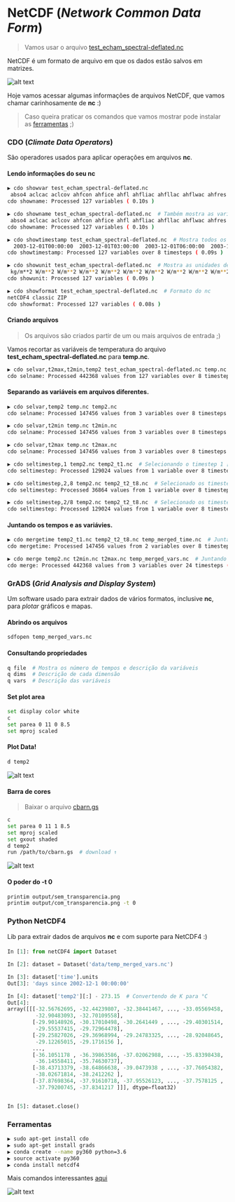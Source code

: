 # NetCDF (_Network Common Data Form_)

> Vamos usar o arquivo [test_echam_spectral-deflated.nc](https://www.unidata.ucar.edu/software/netcdf/examples/test_echam_spectral-deflated.nc)

NetCDF é um formato de arquivo em que os dados estão salvos em matrizes.

![alt text](img/image1-300x219.png "Data Cube")

Hoje vamos acessar algumas informações de arquivos NetCDF, que vamos chamar carinhosamente de **nc** :)
> Caso queira praticar os comandos que vamos mostrar pode instalar as [ferramentas](#ferramentas) ;)

### CDO (_Climate Data Operators_)

São operadores usados para aplicar operações em arquivos **nc**.

#### Lendo informações do seu nc

```bash
▶ cdo showvar test_echam_spectral-deflated.nc
 abso4 aclcac aclcov ahfcon ahfice ahfl ahfliac ahfllac ahflwac ahfres ahfs ahfsiac ahfslac ahfswac albedo albedo_nir albedo_nir_dif albedo_nir_dir albedo_vis albedo_vis_dif albedo_vis_dir alsobs alsoi alsol alsom alsow ameltdepth ameltfrac amlcorac ao3 apmeb apmegl aprc aprl aprs aps az0i az0l az0w barefrac dew2 drain evap evapiac evaplac evapwac fage friac geosp glac gld lsp q qres qvi relhum runoff sd seaice siced sicepdi sicepdw sicepres slm sn snacl snc sni snifrac snmel sofliac sofllac soflwac srad0 srad0d srad0u sradl srads sradsu sraf0 srafl srafs st svo t2max t2min temp2 thvsig topmax tpot trad0 tradl trads tradsu traf0 trafl trafs trfliac trfllac trflwac tropo tsi tsicepdi tslm1 tsurf tsw u10 ustr ustri ustrl ustrw v10 vdis vdisgw vstr vstri vstrl vstrw wimax wind10 wl ws wsmx xi xivi xl xlvi
cdo showname: Processed 127 variables ( 0.10s )

▶ cdo showname test_echam_spectral-deflated.nc  # Também mostra as variáveis do nc
 abso4 aclcac aclcov ahfcon ahfice ahfl ahfliac ahfllac ahflwac ahfres ahfs ahfsiac ahfslac ahfswac albedo albedo_nir albedo_nir_dif albedo_nir_dir albedo_vis albedo_vis_dif albedo_vis_dir alsobs alsoi alsol alsom alsow ameltdepth ameltfrac amlcorac ao3 apmeb apmegl aprc aprl aprs aps az0i az0l az0w barefrac dew2 drain evap evapiac evaplac evapwac fage friac geosp glac gld lsp q qres qvi relhum runoff sd seaice siced sicepdi sicepdw sicepres slm sn snacl snc sni snifrac snmel sofliac sofllac soflwac srad0 srad0d srad0u sradl srads sradsu sraf0 srafl srafs st svo t2max t2min temp2 thvsig topmax tpot trad0 tradl trads tradsu traf0 trafl trafs trfliac trfllac trflwac tropo tsi tsicepdi tslm1 tsurf tsw u10 ustr ustri ustrl ustrw v10 vdis vdisgw vstr vstri vstrl vstrw wimax wind10 wl ws wsmx xi xivi xl xlvi
cdo showname: Processed 127 variables ( 0.10s )

▶ cdo showtimestamp test_echam_spectral-deflated.nc  # Mostra todos os tempos do nc
  2003-12-01T00:00:00  2003-12-01T03:00:00  2003-12-01T06:00:00  2003-12-01T09:00:00  2003-12-01T12:00:00  2003-12-01T15:00:00  2003-12-01T18:00:00  2003-12-01T21:00:00
cdo showtimestamp: Processed 127 variables over 8 timesteps ( 0.09s )

▶ cdo showunit test_echam_spectral-deflated.nc  # Mostra as unidades de cada variável do nc
 kg/m**2 W/m**2 W/m**2 W/m**2 W/m**2 W/m**2 W/m**2 W/m**2 W/m**2 W/m**2 W/m**2 W/m**2 m W/m**2 kg/kg kg/m**2s kg/m**2s kg/m**2s kg/m**2s kg/m**2s Pa m m m K kg/m**2s kg/m**2s kg/m**2s kg/m**2s kg/m**2s m**2/s**2 m kg/kg W/m**2 kg/m**2 kg/m**2s 1/s m m m W/m**2 m kg/m**2s m m kg/m**2s W/m**2 W/m**2 W/m**2 W/m**2 W/m**2 W/m**2 W/m**2 W/m**2 W/m**2 W/m**2 W/m**2 W/m**2 K 1/s K K K K Pa K W/m**2 W/m**2 W/m**2 W/m**2 W/m**2 W/m**2 W/m**2 W/m**2 W/m**2 W/m**2 Pa K K K K K m/s Pa Pa Pa Pa m/s W/m**2 W/m**2 Pa Pa Pa Pa m/s m/s m m m kg/kg kg/m**2 kg/kg kg/m**2
cdo showunit: Processed 127 variables ( 0.09s )

▶ cdo showformat test_echam_spectral-deflated.nc  # Formato do nc
netCDF4 classic ZIP
cdo showformat: Processed 127 variables ( 0.08s )
```

#### Criando arquivos

> Os arquivos são criados partir de um ou mais arquivos de entrada ;)

Vamos recortar as variáveis de temperatura do arquivo **test_echam_spectral-deflated.nc** para **temp.nc**.

```bash
▶ cdo selvar,t2max,t2min,temp2 test_echam_spectral-deflated.nc temp.nc
cdo selname: Processed 442368 values from 127 variables over 8 timesteps ( 0.15s )
```

#### Separando as variáveis em arquivos diferentes.

```bash
▶ cdo selvar,temp2 temp.nc temp2.nc
cdo selname: Processed 147456 values from 3 variables over 8 timesteps ( 0.01s )

▶ cdo selvar,t2min temp.nc t2min.nc
cdo selname: Processed 147456 values from 3 variables over 8 timesteps ( 0.01s )

▶ cdo selvar,t2max temp.nc t2max.nc
cdo selname: Processed 147456 values from 3 variables over 8 timesteps ( 0.01s )

▶ cdo seltimestep,1 temp2.nc temp2_t1.nc  # Selecionando o timestep 1 [0]
cdo seltimestep: Processed 129024 values from 1 variable over 8 timesteps ( 0.02s )

▶ cdo seltimestep,2,8 temp2.nc temp2_t2_t8.nc  # Selecionado os timesteps 2 e 8 [[1], [7]]
cdo seltimestep: Processed 36864 values from 1 variable over 8 timesteps ( 0.00s )

▶ cdo seltimestep,2/8 temp2.nc temp2_t2_t8.nc  # Selecionado os timesteps de 2 a 8 [1:8]
cdo seltimestep: Processed 129024 values from 1 variable over 8 timesteps ( 0.02s )
```

#### Juntando os tempos e as variávies.

```bash
▶ cdo mergetime temp2_t1.nc temp2_t2_t8.nc temp_merged_time.nc  # Juntando os timesteps
cdo mergetime: Processed 147456 values from 2 variables over 8 timesteps ( 0.02s )

▶ cdo merge temp2.nc t2min.nc t2max.nc temp_merged_vars.nc  # Juntando as variáveis de temperatura
cdo merge: Processed 442368 values from 3 variables over 24 timesteps ( 0.02s )
```

### GrADS (_Grid Analysis and Display System_)

Um software usado para extrair dados de vários formatos, inclusive **nc**, para _plotar_ gráficos e mapas.

#### Abrindo os arquivos

```bash
sdfopen temp_merged_vars.nc
```

#### Consultando propriedades

```bash
q file  # Mostra os número de tempos e descrição da variáveis
q dims  # Descrição de cada dimensão
q vars  # Descrição das variáveis
```

#### Set plot area

```bash
set display color white
c
set parea 0 11 0 8.5
set mproj scaled
```

#### Plot Data!

```bash
d temp2
```

![alt text](output/temp2.png "Temperature data")

#### Barra de cores

> Baixar o arquivo [cbarn.gs](http://apdrc.soest.hawaii.edu/tutorials/cbarn.gs)

```bash
c
set parea 0 11 1 8.5
set mproj scaled
set gxout shaded
d temp2
run /path/to/cbarn.gs  # download ↑
```

![alt text](output/temp2_color_bar.png "Temperature data with colorbar")

#### O poder do **-t 0**

```bash
printim output/sem_transparencia.png
printim output/com_transparencia.png -t 0
```

### Python NetCDF4

Lib para extrair dados de arquivos **nc** e com suporte para NetCDF4 :)

#### 

```python
In [1]: from netCDF4 import Dataset

In [2]: dataset = Dataset('data/temp_merged_vars.nc')

In [3]: dataset['time'].units
Out[3]: 'days since 2002-12-1 00:00:00'

In [4]: dataset['temp2'][:] - 273.15  # Convertendo de K para °C
Out[4]: 
array([[[-32.56762695, -32.44239807, -32.38441467, ..., -33.05569458,
         -32.90483093, -32.70109558],
        [-29.90148926, -30.17010498, -30.2641449 , ..., -29.40301514,
         -29.55537415, -29.72964478],
        [-29.25827026, -29.36968994, -29.24783325, ..., -28.92048645,
         -29.12265015, -29.1716156 ],
        ..., 
        [-36.1051178 , -36.39863586, -37.02062988, ..., -35.83398438,
         -36.14558411, -35.74630737],
        [-38.43713379, -38.64866638, -39.0473938 , ..., -37.76054382,
         -38.02671814, -38.2412262 ],
        [-37.87698364, -37.91610718, -37.95526123, ..., -37.7578125 ,
         -37.79200745, -37.8341217 ]]], dtype=float32)


In [5]: dataset.close()
```

### Ferramentas

```bash
▶ sudo apt-get install cdo
▶ sudo apt-get install grads
▶ conda create --name py360 python=3.6
▶ source activate py360
▶ conda install netcdf4
```

Mais comandos interessantes [aqui](https://github.com/marcelorodriguesss/netcdfoperators)

![alt text](img/adventure_time__the_glasses_of_nerdicon_by_legaluslex-d5t5sve.png "Transparent!")

